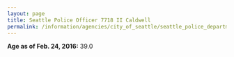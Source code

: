 ```yaml
---
layout: page
title: Seattle Police Officer 7718 II Caldwell
permalink: /information/agencies/city_of_seattle/seattle_police_department/copbook/7718/
---
```


**Age as of Feb. 24, 2016:** 39.0
